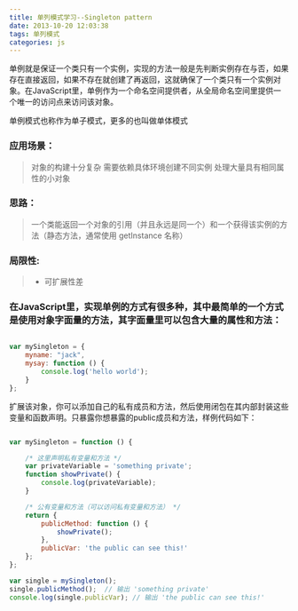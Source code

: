 ```yaml
---
title: 单列模式学习--Singleton pattern
date: 2013-10-20 12:03:38
tags: 单列模式
categories: js
---
```


单例就是保证一个类只有一个实例，实现的方法一般是先判断实例存在与否，如果存在直接返回，如果不存在就创建了再返回，这就确保了一个类只有一个实例对象。在JavaScript里，单例作为一个命名空间提供者，从全局命名空间里提供一个唯一的访问点来访问该对象。

<!-- more -->

单例模式也称作为单子模式，更多的也叫做单体模式

### 应用场景：
> 对象的构建十分复杂
> 需要依赖具体环境创建不同实例
> 处理大量具有相同属性的小对象

### 思路：
> 一个类能返回一个对象的引用（并且永远是同一个）和一个获得该实例的方法（静态方法，通常使用 getInstance 名称）

### 局限性:
>- 可扩展性差

### 在JavaScript里，实现单例的方式有很多种，其中最简单的一个方式是使用对象字面量的方法，其字面量里可以包含大量的属性和方法：

```javascript

var mySingleton = {
    myname: "jack",
    mysay: function () {
        console.log('hello world');
    }
};

```

扩展该对象，你可以添加自己的私有成员和方法，然后使用闭包在其内部封装这些变量和函数声明。只暴露你想暴露的public成员和方法，样例代码如下：

```javascript

var mySingleton = function () {

    /* 这里声明私有变量和方法 */
    var privateVariable = 'something private';
    function showPrivate() {
        console.log(privateVariable);
    }

    /* 公有变量和方法（可以访问私有变量和方法） */
    return {
        publicMethod: function () {
            showPrivate();
        },
        publicVar: 'the public can see this!'
    };
};

var single = mySingleton();
single.publicMethod();  // 输出 'something private'
console.log(single.publicVar); // 输出 'the public can see this!'

```
